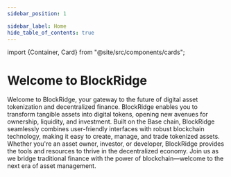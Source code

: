 ```yaml
---
sidebar_position: 1

sidebar_label: Home
hide_table_of_contents: true
---
```


import {Container, Card} from "@site/src/components/cards";

# Welcome to BlockRidge

Welcome to BlockRidge, your gateway to the future of digital asset tokenization and decentralized finance. BlockRidge enables you to transform tangible assets into digital tokens, opening new avenues for ownership, liquidity, and investment. Built on the Base chain, BlockRidge seamlessly combines user-friendly interfaces with robust blockchain technology, making it easy to create, manage, and trade tokenized assets. Whether you're an asset owner, investor, or developer, BlockRidge provides the tools and resources to thrive in the decentralized economy. Join us as we bridge traditional finance with the power of blockchain—welcome to the next era of asset management.


<Container>
    <Card img={require("@site/static/img/intro/getting started.png").default}
          title="Getting Started"
          text="Dive into the basics and understand the fundamentals"
          links={{
            "Navigating our Docs": "/Getting Started/navigating-our-docs",
            "What is tokenization?": "/Getting Started/What is Tokenization/the-basics",
          }}
    />
    <Card img={require("@site/static/img/intro/Tokenization.png").default}
          title="Tokenization"
          text="Transform assets into digital tokens seamlessly"
          links={{
            "What is BlockRidge?": "/Tokenization/what-is-blockridge",
            "Asset Owner Info": "/Tokenization/Asset Owner Info/services",
            "Investor Info": "/Tokenization/Investor Info/ecosystem", 
          }}
    />
    <Card img={require("@site/static/img/intro/smart contract.png").default}
          title="Smart Contracts"
          text="Explore smart contracts of BlockRidge"
          links={{
            "The Basics": "/Smart Contracts/The Basics/how-it-works",
            "Valuit Library": "/Smart Contracts/Valuit Library/overview",
          }}
    />
    <Card img={require("@site/static/img/intro/Glossary.png").default}
          title="Glossary"
          text="Navigate blockchain terms and definitions"
          links={{
            "Key Terms": "/Glossary/key-terms",
            "Blockchain & Tokenization": "/Glossary/blockchain-and-tokenization",
            "Financial & Regulatory": "/Glossary/financial-and-regulatory",
          }}
    />
</Container>
